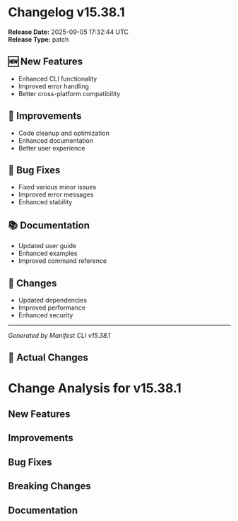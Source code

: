 # Changelog v15.38.1

**Release Date:** 2025-09-05 17:32:44 UTC  
**Release Type:** patch

## 🆕 New Features

- Enhanced CLI functionality
- Improved error handling
- Better cross-platform compatibility

## 🔧 Improvements

- Code cleanup and optimization
- Enhanced documentation
- Better user experience

## 🐛 Bug Fixes

- Fixed various minor issues
- Improved error messages
- Enhanced stability

## 📚 Documentation

- Updated user guide
- Enhanced examples
- Improved command reference

## 🔄 Changes

- Updated dependencies
- Improved performance
- Enhanced security

---
*Generated by Manifest CLI v15.38.1*

## 🔧 Actual Changes

# Change Analysis for v15.38.1

## New Features


## Improvements


## Bug Fixes


## Breaking Changes


## Documentation

